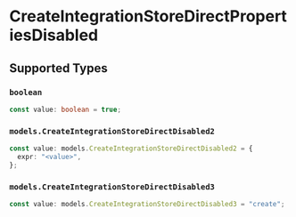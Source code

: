 # CreateIntegrationStoreDirectPropertiesDisabled


## Supported Types

### `boolean`

```typescript
const value: boolean = true;
```

### `models.CreateIntegrationStoreDirectDisabled2`

```typescript
const value: models.CreateIntegrationStoreDirectDisabled2 = {
  expr: "<value>",
};
```

### `models.CreateIntegrationStoreDirectDisabled3`

```typescript
const value: models.CreateIntegrationStoreDirectDisabled3 = "create";
```

